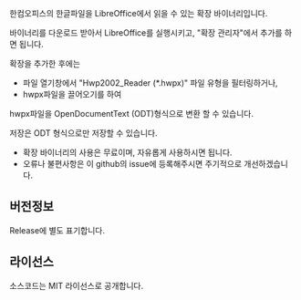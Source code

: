 한컴오피스의 한글파일을 LibreOffice에서 읽을 수 있는 확장 바이너리입니다.

바이너리를 다운로드 받아서 LibreOffice를 실행시키고, "확장 관리자"에서 추가를 하면 됩니다.

확장을 추가한 후에는 
- 파일 열기창에서 "Hwp2002_Reader (*.hwpx)" 파일 유형을 필터링하거나, 
- hwpx파일을 끌어오기를 하여

hwpx파일을 OpenDocumentText (ODT)형식으로 변환 할 수 있습니다.

저장은 ODT 형식으로만 저장할 수 있습니다.

* 확장 바이너리의 사용은 무료이며, 자유롭게 사용하시면 됩니다.
* 오류나 불편사항은 이 github의 issue에 등록해주시면 주기적으로 개선하겠습니다.


## 버전정보
Release에 별도 표기합니다.


## 라이선스
소스코드는 MIT 라이선스로 공개합니다.

